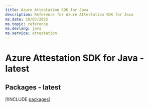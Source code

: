 ```yaml
---
title: Azure Attestation SDK for Java
description: Reference for Azure Attestation SDK for Java
ms.date: 10/03/2025
ms.topic: reference
ms.devlang: java
ms.service: attestation
---
```

# Azure Attestation SDK for Java - latest
## Packages - latest
[!INCLUDE [packages](attestation-index.md)]